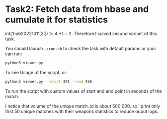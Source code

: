 
# Task2: Fetch data from hbase and cumulate it for statistics

int('hob2022101'[3:]) % 4 +1 = 2. Therefore I solved second variant of this task. 

You should launch `./run.sh` to check the task with default params or your can run:

```bash
python3 viewer.py
```
To see Usage of the script, or:

```bash
python3 viewer.py --start 391 --end 456
```

To run the script with custom values of start and end point in seconds of the match.

I notice that volume of the unique match_id is about 500 000, 
so i print only first 50 unique matches with their weapons statistics to reduce ouput logs.
